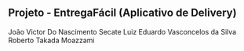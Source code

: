 ## Projeto - EntregaFácil (Aplicativo de Delivery)
João Victor Do Nascimento Secate
Luiz Eduardo Vasconcelos da Silva
Roberto Takada Moazzami
